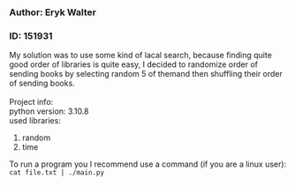 ### Author: Eryk Walter 
### ID: 151931

My solution was to use some kind of lacal search, because finding quite good order of libraries is quite easy, I decided to randomize order of sending books by selecting random 5 of themand then shuffling their order of sending books.<br>
<br>
Project info:<br>
python version: 3.10.8<br>
used libraries:<br>
1. random<br>
2. time<br>

To run a program you I recommend use a command (if you are a linux user): <br>
`cat file.txt | ./main.py`


